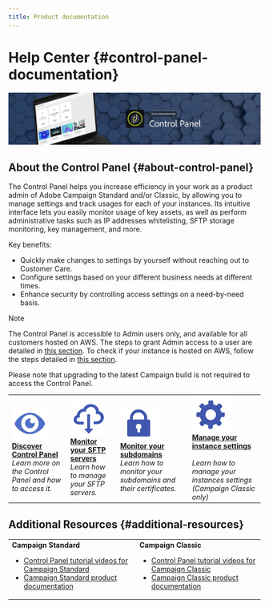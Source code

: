 ```yaml
---
title: Product documentation
---
```


# Help Center {#control-panel-documentation}

![](assets/banner.png)

## About the Control Panel {#about-control-panel}

The Control Panel helps you increase efficiency in your work as a product admin of Adobe Campaign Standard and/or Classic, by allowing you to manage settings and track usages for each of your instances. Its intuitive interface lets you easily monitor usage of key assets, as well as perform administrative tasks such as IP addresses whitelisting, SFTP storage monitoring, key management, and more.

Key benefits:

* Quickly make changes to settings by yourself without reaching out to Customer Care.
* Configure settings based on your different business needs at different times.
* Enhance security by controlling access settings on a need-by-need basis.

>[!NOTE]
>The Control Panel is accessible to Admin users only, and available for all customers hosted on AWS. The steps to grant Admin access to a user are detailed in [this section](discover/using/managing-permissions.md). To check if your instance is hosted on AWS, follow the steps detailed in [this section](faq.md).
>
>Please note that upgrading to the latest Campaign build is not required to access the Control Panel.

<table>
<tr>
    <td>
        <a href="discover/using/accessing-control-panel.md"><img alt="conditions" src="assets/discover.png"/></a>
        <div><a href="discover/using/accessing-control-panel.md"><strong>Discover Control Panel</strong></a></div>
        <em>Learn more on the Control Panel and how to access it.</em>
    </td>
    <td>
        <a href="sftp/using/about-sftp-management.md"><img alt="conditions" src="assets/sftp.png"/></a>
        <div><a href="sftp/using/about-sftp-management.md"><strong>Monitor your SFTP servers</strong></a></div>
        <em>Learn how to manage your SFTP servers.</em>
    </td>
    <td>
        <a href="subdomains-certificates/using/about-ssl-certificates.md"><img alt="conditions" src="assets/subdomains.png"/></a>
        <div><a href="subdomains-certificates/using/about-ssl-certificates.md"><strong>Monitor your subdomains</strong></a></div>
        <em>Learn how to monitor your subdomains and their certificates.</em>
    </td>
    <td>
        <a href="instances-settings/using/ip-whitelisting-instance-access.md"><img alt="conditions" src="assets/instance_settings.png"/></a>
        <div><a href="instances-settings/using/ip-whitelisting-instance-access.md"><strong>Manage your instance settings</strong></a></div>
        <br/><em>Learn how to manage your instances settings (Campaign Classic only)</em>
    </td>
</tr>
</table>

## Additional Resources {#additional-resources}

<table>
    <tr>
        <td><b>Campaign Standard</b><br/>
        <ul>
            <li><a href="https://docs.adobe.com/content/help/en/campaign-learn/campaign-standard-tutorials/administrating/control-panel/control-panel-overview.html">Control Panel tutorial videos for Campaign Standard</a></li>
            <li><a href="https://docs.adobe.com/content/help/en/campaign-standard/using/campaign-standard-home.html">Campaign Standard product documentation</a></li>
        </ul>
        </td>
        <td><b>Campaign Classic</b><br/>
        <ul>
            <li><a href="https://docs.adobe.com/content/help/en/campaign-learn/campaign-classic-tutorials/administrating/control-panel-acc/control-panel-overview.html">Control Panel tutorial videos for Campaign Classic</a></li>
            <li><a href="https://docs.adobe.com/content/help/en/campaign-classic/using/campaign-classic-home.html">Campaign Classic product documentation</a></li>
        </ul>
        </td>
    </tr>
</table>
